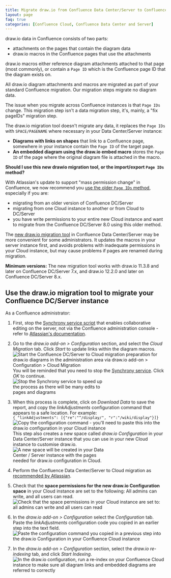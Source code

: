 ```yaml
---
title: Migrate draw.io from Confluence Data Center/Server to Confluence Cloud
layout: page
faq: true
categories: [Confluence Cloud, Confluence Data Center and Server]
---
```


draw.io data in Confluence consists of two parts:

* attachments on the pages that contain the diagram data
* draw.io macros in the Confluence pages that use the attachments

draw.io macros either reference diagram attachments attached to that page (most commonly), or contain a ``Page ID`` which is the Confluence page ID that the diagram exists on.

All draw.io diagram attachments and macros are migrated as part of your standard Confluence migration. Our migration steps migrate no diagram data.

The issue when you migrate across Confluence instances is that ``Page IDs`` change. This migration step isn't a data migration step, it's, mainly, a "fix pageIDs" migration step.

The draw.io migration tool doesn't migrate any data, it replaces the ``Page IDs`` with ``SPACE/PAGENAME`` where necessary in your Data Center/Server instance:
* **Diagrams with links on shapes** that link to a Confluence page, somewhere in your instance contain the ``Page ID`` of the target page. 
* **An embedded diagram using the draw.io embed macro** stores the ``Page ID`` of the page where the original diagram file is attached in the macro.


**Should I use this new drawio migration tool, or the import/export ``Page IDs`` method?**

With Atlassian's update to support "mass permission change" in Confluence, we now recommend you [use the older ``Page IDs`` method](/doc/faq/migrate-drawio-confluence.html), especially if you are: 
* migrating from an older version of Confluence DC/Server
* migrating from one Cloud instance to another or from Cloud to DC/Server
* you have write permissions to your entire new Cloud instance and want to migrate from the Confluence DC/Server 8.0 using this older method.

The [new draw.io migration tool](/blog/confluence-drawio-migration.html) in Confluence Data Center/Server may be more convenient for some administrators. It updates the macros in your server instance first, and avoids problems with inadequate permissions in your Cloud instance, but may cause problems if pages are renamed during migration. 

**Minimum versions:** The new migration tool works with draw.io 11.3.8 and later on Confluence DC/Server 7.x, and draw.io 12.2.0 and later on Confluence DC/Server 8.x.

## Use the draw.io migration tool to migrate your Confluence DC/Server instance

As a Confluence administrator:

1. First, stop the [Synchrony service script](https://confluence.atlassian.com/doc/administering-collaborative-editing-858772086.html) that enables collaborative editing on the server, not via the Confluence administration console - refer to [Atlassian's documentation](https://confluence.atlassian.com/doc/administering-collaborative-editing-858772086.html).

2. Go to the _draw.io add-on > Configuration_ section, and select the _Cloud Migration_ tab. Click _Start_ to update links within the diagram macros. 
<br /><img src="/assets/img/blog/confluence-server-cloud-migration.png" style="width=100%;max-width:500px;height:auto;" alt="Start the Confluence DC/Server to Cloud migration preparation for draw.io diagrams in the administration area via draw.io add-on > Configuration > Cloud Migration">
<br />You will be reminded that you need to stop the [Synchrony service](https://confluence.atlassian.com/doc/administering-collaborative-editing-858772086.html). Click _OK_ to continue.
<br /><img src="/assets/img/blog/confluence-server-cloud-migration-synchrony-warning.png" style="width=100%;max-width:300px;height:auto;" alt="Stop the Synchrony service to speed up the process as there will be many edits to pages and diagrams">

1. When this process is complete, click on _Download Data_ to save the report, and copy the _linkAdjustments_ configuration command that appears to a safe location. For example:
<br />``{ "linkAdjustments": [{"re":"^/display/", "r":"/wiki/display"}]}``
<br /><img src="/assets/img/blog/confluence-server-cloud-migration-copy-configuration-command.png" style="width=100%;max-width:500px;height:auto;" alt="Copy the configuration command - you'll need to paste this into the draw.io configuration in your Cloud instance">
<br />This step also creates a new space called _draw.io Configuration_ in your Data Center/Server instance that you can use in your new Cloud instance to customise draw.io.
<br /><img src="/assets/img/blog/confluence-server-cloud-migration-new-space.png" style="width=100%;max-width:300px;height:auto;" alt="A new space will be created in your Data Center / Server instance with the pages needed for draw.io configuration in Cloud.">

1. Perform the Confluence Data Center/Server to Cloud migration as [recommended by Atlassian](https://support.atlassian.com/migration/resources/). 

2. Check that the **space permissions for the new draw.io Configuration space** in your Cloud instance are set to the following: All admins can write, and all users can read.
<br /><img src="/assets/img/blog/confluence-server-cloud-migration-space-permissions.png" style="width=100%;max-width:500px;height:auto;" alt="Check that the space permissions in your Cloud instance are set to: all admins can write and all users can read">

1. In the _draw.io add-on > Configuration_ select the _Configuration_ tab. Paste the _linkAdjustments_ configuration code you copied in an earlier step into the text field. 
<br /><img src="/assets/img/blog/confluence-server-cloud-migration-paste-configuration-command.png" style="width=100%;max-width:500px;height:auto;" alt="Paste the configuration command you copied in a previous step into the draw.io Configuration in your Confluence Cloud instance">

1. In the _draw.io add-on > Configuration_ section, select the _draw.io re-indexing_ tab, and click _Start Indexing_.
<br /><img src="/assets/img/blog/confluence-server-cloud-migration-reindex.png" style="width=100%;max-width:500px;height:auto;" alt="In the draw.io configuration, run a re-index on your Confluence Cloud instance to make sure all diagram links and embedded diagrams are referred to correctly">